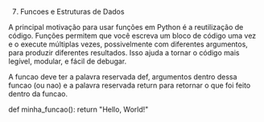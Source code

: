 7. Funcoes e Estruturas de Dados

A principal motivação para usar funções em Python é a reutilização de código. Funções permitem que você escreva um bloco de código uma vez e o execute múltiplas vezes, possivelmente com diferentes argumentos, para produzir diferentes resultados. Isso ajuda a tornar o código mais legível, modular, e fácil de debugar.

A funcao deve ter a palavra reservada def, argumentos dentro dessa funcao (ou nao) e a palavra reservada return para retornar o que foi feito dentro da funcao.

def minha_funcao():
    return "Hello, World!"

